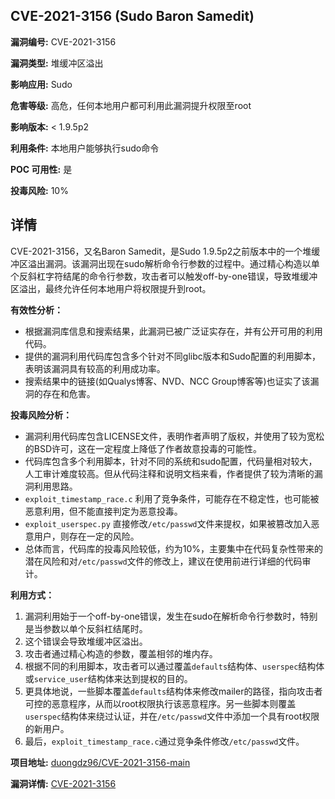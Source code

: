 ## CVE-2021-3156 (Sudo Baron Samedit)

**漏洞编号:** CVE-2021-3156

**漏洞类型:** 堆缓冲区溢出

**影响应用:** Sudo

**危害等级:** 高危，任何本地用户都可利用此漏洞提升权限至root

**影响版本:** < 1.9.5p2

**利用条件:** 本地用户能够执行sudo命令

**POC 可用性:** 是

**投毒风险:** 10%

## 详情

CVE-2021-3156，又名Baron Samedit，是Sudo 1.9.5p2之前版本中的一个堆缓冲区溢出漏洞。该漏洞出现在sudo解析命令行参数的过程中。通过精心构造以单个反斜杠字符结尾的命令行参数，攻击者可以触发off-by-one错误，导致堆缓冲区溢出，最终允许任何本地用户将权限提升到root。

**有效性分析：**

*   根据漏洞库信息和搜索结果，此漏洞已被广泛证实存在，并有公开可用的利用代码。
*   提供的漏洞利用代码库包含多个针对不同glibc版本和Sudo配置的利用脚本，表明该漏洞具有较高的利用成功率。
*   搜索结果中的链接(如Qualys博客、NVD、NCC Group博客等)也证实了该漏洞的存在和危害。

**投毒风险分析：**

*   漏洞利用代码库包含LICENSE文件，表明作者声明了版权，并使用了较为宽松的BSD许可，这在一定程度上降低了作者故意投毒的可能性。
*   代码库包含多个利用脚本，针对不同的系统和sudo配置，代码量相对较大，人工审计难度较高。但从代码注释和说明文档来看，作者提供了较为清晰的漏洞利用思路。
*   `exploit_timestamp_race.c` 利用了竞争条件，可能存在不稳定性，也可能被恶意利用，但不能直接判定为恶意投毒。
*   `exploit_userspec.py` 直接修改`/etc/passwd`文件来提权，如果被篡改加入恶意用户，则存在一定的风险。
*  总体而言，代码库的投毒风险较低，约为10%，主要集中在代码复杂性带来的潜在风险和对`/etc/passwd`文件的修改上，建议在使用前进行详细的代码审计。

**利用方式：**

1.  漏洞利用始于一个off-by-one错误，发生在sudo在解析命令行参数时，特别是当参数以单个反斜杠结尾时。
2.  这个错误会导致堆缓冲区溢出。
3.  攻击者通过精心构造的参数，覆盖相邻的堆内存。
4.  根据不同的利用脚本，攻击者可以通过覆盖`defaults`结构体、`userspec`结构体或`service_user`结构体来达到提权的目的。
5.  更具体地说，一些脚本覆盖`defaults`结构体来修改mailer的路径，指向攻击者可控的恶意程序，从而以root权限执行该恶意程序。另一些脚本则覆盖`userspec`结构体来绕过认证，并在`/etc/passwd`文件中添加一个具有root权限的新用户。
6.  最后，`exploit_timestamp_race.c`通过竞争条件修改`/etc/passwd`文件。

**项目地址:** [duongdz96/CVE-2021-3156-main](https://github.com/duongdz96/CVE-2021-3156-main)

**漏洞详情:** [CVE-2021-3156](https://nvd.nist.gov/vuln/detail/CVE-2021-3156)